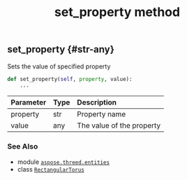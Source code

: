 ﻿---
title: set_property method
second_title: Aspose.3D for Python via .NET API References
description: 
type: docs
weight: 70
url: /python-net/aspose.threed.entities/rectangulartorus/set_property/
is_root: false
---

## set_property {#str-any}

Sets the value of specified property



```python
def set_property(self, property, value):
    ...
```


| Parameter | Type | Description |
| :- | :- | :- |
| property | str | Property name |
| value | any | The value of the property |



### See Also
* module [`aspose.threed.entities`](../../)
* class [`RectangularTorus`](/3d/python-net/aspose.threed.entities/rectangulartorus)
